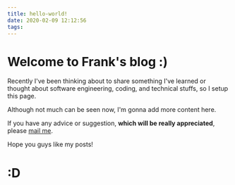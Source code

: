 ```yaml
---
title: hello-world!
date: 2020-02-09 12:12:56
tags:
---
```


# Welcome to Frank's blog :)

Recently I've been thinking about to share something I've learned or thought about software engineering, coding, and technical stuffs, so I setup this page.

Although not much can be seen now, I'm gonna add more content here.

If you have any advice or suggestion, **which will be really appreciated**, please [mail me](mailto:frankwu101@outlook.com).

Hope you guys like my posts!

# :D